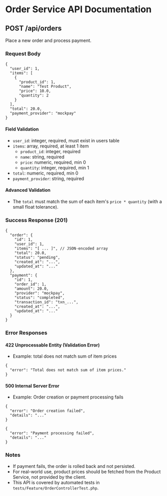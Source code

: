 # Order Service API Documentation

## POST /api/orders

Place a new order and process payment.

### Request Body

```
{
  "user_id": 1,
  "items": [
    {
      "product_id": 1,
      "name": "Test Product",
      "price": 10.0,
      "quantity": 2
    }
  ],
  "total": 20.0,
  "payment_provider": "mockpay"
}
```

#### Field Validation

-   `user_id`: integer, required, must exist in users table
-   `items`: array, required, at least 1 item
    -   `product_id`: integer, required
    -   `name`: string, required
    -   `price`: numeric, required, min 0
    -   `quantity`: integer, required, min 1
-   `total`: numeric, required, min 0
-   `payment_provider`: string, required

#### Advanced Validation

-   The `total` must match the sum of each item's `price * quantity` (with a small float tolerance).

### Success Response (201)

```
{
  "order": {
    "id": 1,
    "user_id": 1,
    "items": "[ ... ]", // JSON-encoded array
    "total": 20.0,
    "status": "pending",
    "created_at": "...",
    "updated_at": "..."
  },
  "payment": {
    "id": 1,
    "order_id": 1,
    "amount": 20.0,
    "provider": "mockpay",
    "status": "completed",
    "transaction_id": "txn_...",
    "created_at": "...",
    "updated_at": "..."
  }
}
```

### Error Responses

#### 422 Unprocessable Entity (Validation Error)

-   Example: total does not match sum of item prices

```
{
  "error": "Total does not match sum of item prices."
}
```

#### 500 Internal Server Error

-   Example: Order creation or payment processing fails

```
{
  "error": "Order creation failed",
  "details": "..."
}
```

```
{
  "error": "Payment processing failed",
  "details": "..."
}
```

### Notes

-   If payment fails, the order is rolled back and not persisted.
-   For real-world use, product prices should be fetched from the Product Service, not provided by the client.
-   This API is covered by automated tests in `tests/Feature/OrderControllerTest.php`.
